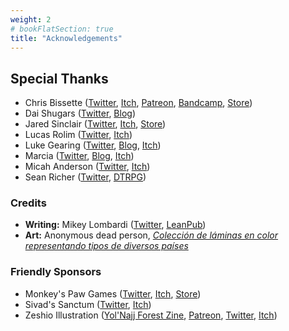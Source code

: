 ```yaml
---
weight: 2
# bookFlatSection: true
title: "Acknowledgements"
---
```


## Special Thanks

- Chris Bissette ([Twitter][1], [Itch][2], [Patreon][3], [Bandcamp][4], [Store][5])
- Dai Shugars ([Twitter][6], [Blog][7])
- Jared Sinclair ([Twitter][8], [Itch][9], [Store][10])
- Lucas Rolim ([Twitter][11], [Itch][12])
- Luke Gearing ([Twitter][13], [Blog][14], [Itch][15])
- Marcia ([Twitter][16], [Blog][17], [Itch][18])
- Micah Anderson ([Twitter][19], [Itch][20])
- Sean Richer ([Twitter][21], [DTRPG][22])

### Credits

<!-- vale Vale.Spelling = NO -->

- **Writing:** Mikey Lombardi ([Twitter][23], [LeanPub][24])
- **Art:** Anonymous dead person, [_Colección de láminas en color representando tipos de diversos países_][25]

<!-- vale Vale.Spelling = YES -->

### Friendly Sponsors

- Monkey's Paw Games ([Twitter][26], [Itch][27], [Store][28])
- Sivad's Sanctum ([Twitter][29], [Itch][30])
- Zeshio Illustration ([Yol'Najj Forest Zine][31], [Patreon][32], [Twitter][33], [Itch][34])

<!-- Reference Links -->

[1]: https://twitter.com/pangalactic
[2]: https://loottheroom.itch.io/
[3]: https://www.patreon.com/loottheroom
[4]: https://chrisbissette.bandcamp.com/
[5]: https://loottheroom.uk/shop
[6]: https://twitter.com/daishugars
[7]: https://daishugars.com/
[8]: https://twitter.com/infinite_mao
[9]: https://s-jared.itch.io/
[10]: https://spearwitch.com/
[11]: https://twitter.com/rolimllucas
[12]: https://lucasrolim.itch.io/
[13]: https://twitter.com/LukeGearing
[14]: https://lukegearing.blot.im/
[15]: https://lukegearing.itch.io/
[16]: https://twitter.com/TraverseFantasy
[17]: https://chiquitafajita.blogspot.com/
[18]: https://traversefantasy.itch.io/
[19]: https://twitter.com/micaholism
[20]: https://micah-anderson.itch.io/bastards
[21]: https://twitter.com/HypatiasAngst
[22]: https://www.drivethrurpg.com/browse/pub/14216/Orbital-Intelligence-LLC
[23]: https://twitter.com/BigFnMikey
[24]: https://leanpub.com/u/michaeltlombardi
[25]: https://www.oldbookillustrations.com/titles/coleccion-de-laminas-en-color-representando-tipos-de-diversos-paises/
[26]: https://twitter.com/monkeyspawgames
[27]: https://monkeys-paw-games.itch.io/
[28]: https://monkeyspawgames.com/
[29]: https://twitter.com/sivads_sanctum
[30]: https://sivads-sanctum.itch.io
[31]: https://zeshio.itch.io/yolnajjforest
[32]: https://www.patreon.com/zeshio
[33]: https://twitter.com/zeshio
[34]: https://zeshio.itch.io
